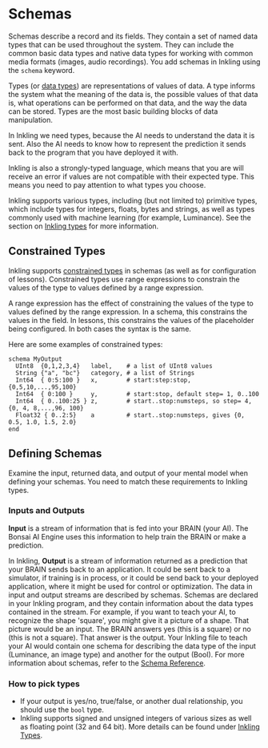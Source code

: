 # Schemas

Schemas describe a record and its fields. They contain a set of named data types that can be used throughout the system. They can include the common basic data types and native data types for working with common media formats (images, audio recordings). You add schemas in Inkling using the `schema` keyword.

Types (or [data types][2]) are representations of values of data. A type informs the system what the meaning of the data is, the possible values of that data is, what operations can be performed on that data, and the way the data can be stored. Types are the most basic building blocks of data manipulation.

In Inkling we need types, because the AI needs to understand the data it is sent. Also the AI needs to know how to represent the prediction it sends back to the program that you have deployed it with.

Inkling is also a strongly-typed language, which means that you are will receive an error if values are not compatible with their expected type. This means you need to pay attention to what types you choose.

Inkling supports various types, including (but not limited to) primitive types, which include types for integers, floats, bytes and strings, as well as types commonly used with machine learning (for example, Luminance). See the section on [Inkling types][3] for more information.

## Constrained Types

Inkling supports [constrained types][4] in schemas (as well as for configuration of lessons). Constrained types use range expressions to constrain the values of the type to values defined by a range expression.

A range expression has the effect of constraining the values of the type to values defined by the range expression. In a schema, this constrains the values in the field. In lessons, this constrains the values of the placeholder being configured. In both cases the syntax is the same.

Here are some examples of constrained types:

```inkling
schema MyOutput
  UInt8  {0,1,2,3,4}   label,    # a list of UInt8 values
  String {"a", "bc"}   category, # a list of Strings
  Int64  { 0:5:100 }   x,        # start:step:stop, {0,5,10,...,95,100}
  Int64  { 0:100 }     y,        # start:stop, default step= 1, 0..100
  Int64  { 0..100:25 } z,        # start..stop:numsteps, so step= 4, {0, 4, 8,...,96, 100}
  Float32 { 0..2:5}    a         # start..stop:numsteps, gives {0, 0.5, 1.0, 1.5, 2.0}
end
```

## Defining Schemas

Examine the input, returned data, and output of your mental model when defining your schemas. You need to match these requirements to Inkling types.

### Inputs and Outputs

**Input** is a stream of information that is fed into your BRAIN (your AI). The Bonsai AI Engine uses this information to help train the BRAIN or make a prediction.

In Inkling, **Output** is a stream of information returned as a prediction that your BRAIN sends back to an application. It could be sent back to a simulator, if training is in process, or it could be send back to your deployed application, where it might be used for control or optimization. The data in input and output streams are described by schemas. Schemas are declared in your Inkling program, and they contain information about the data types contained in the stream. For example, if you want to teach your AI,  to recognize the shape 'square', you might give it a picture of a shape. That picture would be an input. The BRAIN answers yes (this is a square) or no (this is not a square). That answer is the output. Your Inkling file to teach your AI would contain one schema for describing the data type of the input (Luminance, an image type) and another for the output (Bool). For more information about schemas, refer to the [Schema Reference][1].

### How to pick types

* If your output is yes/no, true/false, or another dual relationship, you should use the `bool` type.
* Inkling supports signed and unsigned integers of various sizes as well as floating point (32 and 64 bit). More details can be found under [Inkling Types][3].

[1]: ./../references/inkling-reference.html#schema
[2]: https://en.wikipedia.org/wiki/Data_type
[3]: ./../references/inkling-reference.html#inkling-types
[4]: ./../references/inkling-reference.html#constrained-types

